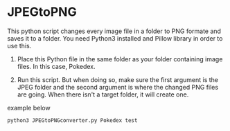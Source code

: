 # JPEGtoPNG
This python script changes every image file in a folder to PNG formate and saves it to a folder.
You need Python3 installed and Pillow library in order to use this.

1. Place this Python file in the same folder as your folder containing image files. In this case, Pokedex.

2. Run this script. But when doing so, make sure the first argument is the JPEG folder 
and the second argument is where the changed PNG files are going. When there isn't a target folder, it will create one.

example below

    python3 JPEGtoPNGconverter.py Pokedex test
